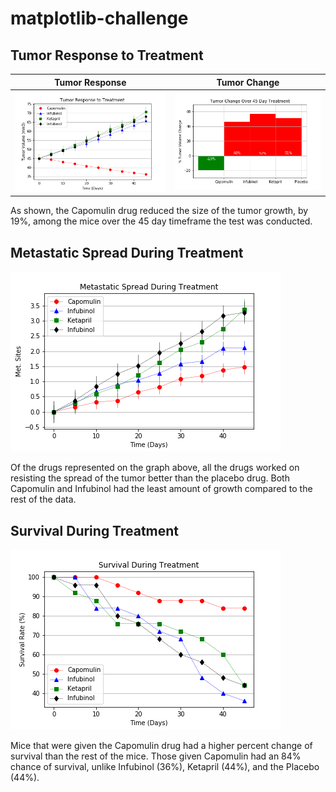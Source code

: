 # matplotlib-challenge

## Tumor Response to Treatment

Tumor Response             |  Tumor Change
:-------------------------:|:-------------------------:
![Tumor Response Image](/Pymaceuticals/tumor_response.png)  |  ![Tumor Change Image](/Pymaceuticals/tumor_change.png)

As shown, the Capomulin drug reduced the size of the tumor growth, by 19%, among the mice over the 45 day timeframe the test was conducted.

## Metastatic Spread During Treatment

![Metastatic Spread Image](/Pymaceuticals/metastatic_spread.png)

Of the drugs represented on the graph above, all the drugs worked on resisting the spread of the tumor better than the placebo drug. Both Capomulin and Infubinol had the least amount of growth compared to the rest of the data.

## Survival During Treatment 

![Survival Image](/Pymaceuticals/survival.png)

Mice that were given the Capomulin drug had a higher percent change of survival than the rest of the mice. Those given Capomulin had an 84% chance of survival, unlike Infubinol (36%), Ketapril (44%), and the Placebo (44%). 
